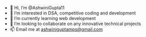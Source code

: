 - 👋 Hi, I’m @AshwiniGupta11
- 👀 I’m interested in DSA, competitive coding and development
- 🌱 I’m currently learning web development
- 💞️ I’m looking to collaborate on any innovative technical projects
- 📫 Email me at ashwiniguptamps@gmail.com

<!---
AshwiniGupta11/AshwiniGupta11 is a ✨ special ✨ repository because its `README.md` (this file) appears on your GitHub profile.
You can click the Preview link to take a look at your changes.
--->
